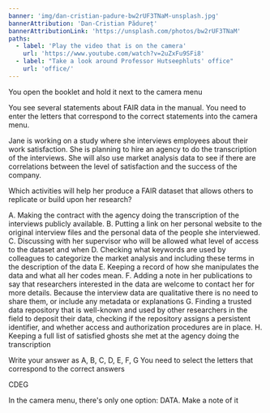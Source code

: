 ```yaml
---
banner: 'img/dan-cristian-padure-bw2rUF3TNaM-unsplash.jpg'
bannerAttribution: 'Dan-Cristian Pădureț'
bannerAttributionLink: 'https://unsplash.com/photos/bw2rUF3TNaM'
paths:
  - label: 'Play the video that is on the camera'
    url: 'https://www.youtube.com/watch?v=2uZxFu9SFi8'
  - label: "Take a look around Professor Hutseephluts' office"
    url: 'office/'
---
```


You open the booklet and hold it next to the camera menu

You see several statements about FAIR data in the manual. You need to enter the
letters that correspond to the correct statements into the camera menu.

Jane is working on a study where she interviews employees about their work
satisfaction. She is planning to hire an agency to do the transcription of the
interviews. She will also use market analysis data to see if there are
correlations between the level of satisfaction and the success of the company.

Which activities will help her produce a FAIR dataset that allows others to
replicate or build upon her research?

A.  Making the contract with the agency doing the transcription of the
    interviews publicly available.
B.  Putting a link on her personal website to the original interview files and
    the personal data of the people she interviewed.
C.  Discussing with her supervisor who will be allowed what level of access to
    the dataset and when
D.  Checking what keywords are used by colleagues to categorize the market
    analysis and including these terms in the description of the data
E.  Keeping a record of how she manipulates the data and what all her codes
    mean.
F.  Adding a note in her publications to say that researchers interested in the
    data are welcome to contact her for more details. Because the interview data
    are qualitative there is no need to share them, or include any metadata or
    explanations
G.  Finding a trusted data repository that is well-known and used by other
    researchers in the field to deposit their data,  checking if the repository
    assigns a persistent identifier, and whether access and authorization
    procedures are in place.
H.  Keeping a full list of satisfied ghosts she met at the agency doing the
    transcription

Write your answer as A, B, C, D, E, F, G You need to select the letters that
correspond to the correct answers

CDEG

In the camera menu, there's only one option: DATA. Make a note of it
